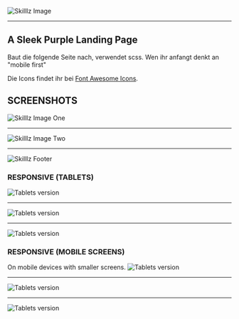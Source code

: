 ![Skilllz Image](./images/cover-1.png)
***
## A Sleek Purple Landing Page
Baut die folgende Seite nach, verwendet scss. Wen ihr anfangt denkt an "mobile first"

Die Icons findet ihr bei [Font Awesome Icons](https://fontawesome.com/v4.7/icons/).


## SCREENSHOTS

![Skilllz Image One](./images/cover-1.png)
***
![Skilllz Image Two](./images/cover-2.png)
***
![Skilllz Footer](./images/footer.png)


### RESPONSIVE (TABLETS)
![Tablets version](./images/tablet.png)
***

![Tablets version](./images/tablet-2.png)
***

![Tablets version](./images/table-3.png)


### RESPONSIVE (MOBILE SCREENS)
On mobile devices with smaller screens.
![Tablets version](./images/mobile.png)
***

![Tablets version](./images/mobile-2.png)
***

![Tablets version](./images/mobile-3.png)
